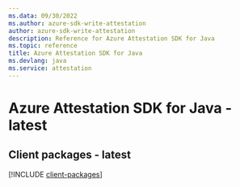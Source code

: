 ```yaml
---
ms.data: 09/30/2022
ms.author: azure-sdk-write-attestation
author: azure-sdk-write-attestation
description: Reference for Azure Attestation SDK for Java
ms.topic: reference
title: Azure Attestation SDK for Java
ms.devlang: java
ms.service: attestation
---
```

# Azure Attestation SDK for Java - latest

## Client packages - latest
[!INCLUDE [client-packages](attestation-client-index.md)]